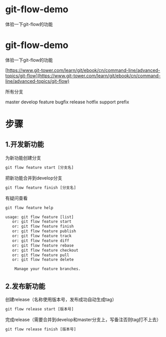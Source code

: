 # git-flow-demo
体验一下git-flow的功能


# git-flow-demo
体验一下git-flow的功能

[https://www.git-tower.com/learn/git/ebook/cn/command-line/advanced-topics/git-flow](https://www.git-tower.com/learn/git/ebook/cn/command-line/advanced-topics/git-flow)

所有分支

master
develop
feature
bugfix
release
hotfix
support
prefix


# 步骤

## 1.开发新功能

为新功能创建分支
```cmd
git flow feature start [分支名]
```
把新功能合并到develop分支
```cmd
git flow feature finish [分支名]
```

有疑问查看 
```cmd
git flow feature help
```


```cmd
usage: git flow feature [list]
   or: git flow feature start
   or: git flow feature finish
   or: git flow feature publish
   or: git flow feature track
   or: git flow feature diff
   or: git flow feature rebase
   or: git flow feature checkout
   or: git flow feature pull
   or: git flow feature delete

    Manage your feature branches.
```


## 2.发布新功能

创建release（名称使用版本号，发布成功自动生成tag）
```cmd
git flow release start [版本号]
```

完成release（需要合并到develop和master分支上，写备注否则tag打不上去）
```cmd
git flow release finish [版本号]
```
